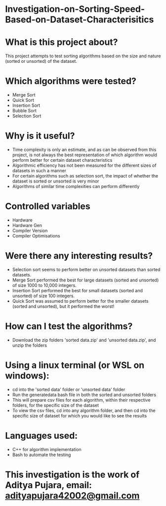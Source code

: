 # Investigation-on-Sorting-Speed-Based-on-Dataset-Characterisitics
# What is this project about? 
This project attempts to test sorting algorithms based on the size and nature (sorted or unsorted) of the dataset.

# Which algorithms were tested?
* Merge Sort
* Quick Sort
* Insertion Sort
* Bubble Sort
* Selection Sort

# Why is it useful?
* Time complexity is only an estimate, and as can be observed from this project, is not always the best representation of which algorithm would perform better for certain dataset characteristics
* Algorithmic efficiency has not been measured for the different sizes of datasets in such a manner
* For certain algorithms such as selection sort, the impact of whether the dataset is sorted or unsorted is very minor
* Algorithms of similar time complexities can perform differently

# Controlled variables
* Hardware
* Hardware Gen
* Compiler Version
* Compiler Optimisations

# Were there any interesting results?
* Selection sort seems to perform better on unsorted datasets than sorted datasets.
* Merge Sort performed the best for large datasets (sorted and unsorted) of size 1000 to 10,000 integers.
* Insertion Sort performed the best for small datasets (sorted and unsorted) of size 100 integers.
* Quick Sort was assumed to perform better for the smaller datasets (sorted and unsorted), but it performed the worst!

# How can I test the algorithms?
* Download the zip folders 'sorted data.zip' and 'unsorted data.zip', and unzip the folders
# Using a linux terminal (or WSL on windows):
* cd into the 'sorted data' folder or 'unsorted data' folder
* Run the generatedata bash file in both the sorted and unsorted folders
* This will prepare csv files for each algorithm, within their respective folders, for the specific size of the dataset
* To view the csv files, cd into any algorithm folder, and then cd into the specific size of dataset for which you would like to see the results

# Languages used:
* C++ for algorithm implementation
* Bash to automate the testing

# This investigation is the work of Aditya Pujara, email: adityapujara42002@gmail.com
